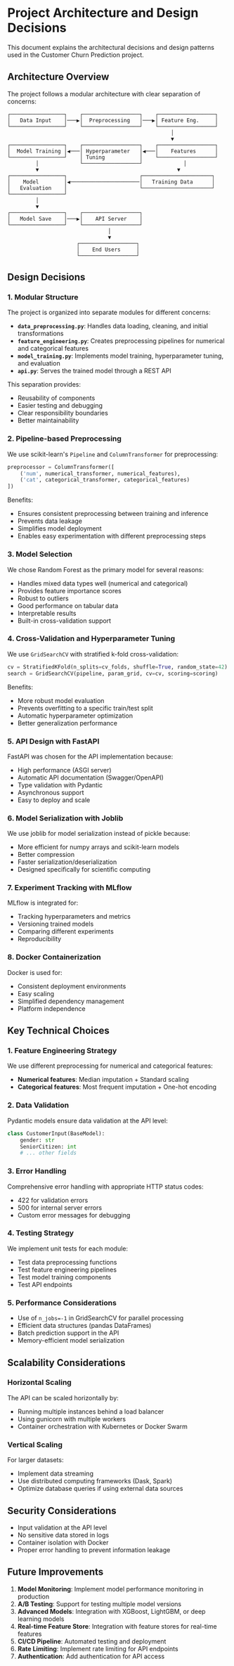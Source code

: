 # Project Architecture and Design Decisions

This document explains the architectural decisions and design patterns used in the Customer Churn Prediction project.

## Architecture Overview

The project follows a modular architecture with clear separation of concerns:

```
┌─────────────────┐    ┌──────────────────┐    ┌──────────────────┐
│   Data Input    │───▶│  Preprocessing   │───▶│ Feature Eng.     │
└─────────────────┘    └──────────────────┘    └──────────────────┘
                                                    │
                                                    ▼
┌─────────────────┐    ┌──────────────────┐    ┌──────────────────┐
│  Model Training │◀───│ Hyperparameter   │◀───│    Features      │
└─────────────────┘    │ Tuning           │    └──────────────────┘
         │             └──────────────────┘             │
         ▼                                            ▼
┌─────────────────┐                       ┌──────────────────────┐
│    Model        │◀──────────────────────│   Training Data      │
│   Evaluation    │                       └──────────────────────┘
└─────────────────┘
         │
         ▼
┌─────────────────┐    ┌──────────────────┐
│   Model Save    │───▶│    API Server    │
└─────────────────┘    └──────────────────┘
                                │
                                ▼
                      ┌──────────────────┐
                      │    End Users     │
                      └──────────────────┘
```

## Design Decisions

### 1. Modular Structure

The project is organized into separate modules for different concerns:

- **`data_preprocessing.py`**: Handles data loading, cleaning, and initial transformations
- **`feature_engineering.py`**: Creates preprocessing pipelines for numerical and categorical features
- **`model_training.py`**: Implements model training, hyperparameter tuning, and evaluation
- **`api.py`**: Serves the trained model through a REST API

This separation provides:
- Reusability of components
- Easier testing and debugging
- Clear responsibility boundaries
- Better maintainability

### 2. Pipeline-based Preprocessing

We use scikit-learn's `Pipeline` and `ColumnTransformer` for preprocessing:

```python
preprocessor = ColumnTransformer([
    ('num', numerical_transformer, numerical_features),
    ('cat', categorical_transformer, categorical_features)
])
```

Benefits:
- Ensures consistent preprocessing between training and inference
- Prevents data leakage
- Simplifies model deployment
- Enables easy experimentation with different preprocessing steps

### 3. Model Selection

We chose Random Forest as the primary model for several reasons:

- Handles mixed data types well (numerical and categorical)
- Provides feature importance scores
- Robust to outliers
- Good performance on tabular data
- Interpretable results
- Built-in cross-validation support

### 4. Cross-Validation and Hyperparameter Tuning

We use `GridSearchCV` with stratified k-fold cross-validation:

```python
cv = StratifiedKFold(n_splits=cv_folds, shuffle=True, random_state=42)
search = GridSearchCV(pipeline, param_grid, cv=cv, scoring=scoring)
```

Benefits:
- More robust model evaluation
- Prevents overfitting to a specific train/test split
- Automatic hyperparameter optimization
- Better generalization performance

### 5. API Design with FastAPI

FastAPI was chosen for the API implementation because:

- High performance (ASGI server)
- Automatic API documentation (Swagger/OpenAPI)
- Type validation with Pydantic
- Asynchronous support
- Easy to deploy and scale

### 6. Model Serialization with Joblib

We use joblib for model serialization instead of pickle because:

- More efficient for numpy arrays and scikit-learn models
- Better compression
- Faster serialization/deserialization
- Designed specifically for scientific computing

### 7. Experiment Tracking with MLflow

MLflow is integrated for:

- Tracking hyperparameters and metrics
- Versioning trained models
- Comparing different experiments
- Reproducibility

### 8. Docker Containerization

Docker is used for:

- Consistent deployment environments
- Easy scaling
- Simplified dependency management
- Platform independence

## Key Technical Choices

### 1. Feature Engineering Strategy

We use different preprocessing for numerical and categorical features:

- **Numerical features**: Median imputation + Standard scaling
- **Categorical features**: Most frequent imputation + One-hot encoding

### 2. Data Validation

Pydantic models ensure data validation at the API level:

```python
class CustomerInput(BaseModel):
    gender: str
    SeniorCitizen: int
    # ... other fields
```

### 3. Error Handling

Comprehensive error handling with appropriate HTTP status codes:

- 422 for validation errors
- 500 for internal server errors
- Custom error messages for debugging

### 4. Testing Strategy

We implement unit tests for each module:

- Test data preprocessing functions
- Test feature engineering pipelines
- Test model training components
- Test API endpoints

### 5. Performance Considerations

- Use of `n_jobs=-1` in GridSearchCV for parallel processing
- Efficient data structures (pandas DataFrames)
- Batch prediction support in the API
- Memory-efficient model serialization

## Scalability Considerations

### Horizontal Scaling

The API can be scaled horizontally by:
- Running multiple instances behind a load balancer
- Using gunicorn with multiple workers
- Container orchestration with Kubernetes or Docker Swarm

### Vertical Scaling

For larger datasets:
- Implement data streaming
- Use distributed computing frameworks (Dask, Spark)
- Optimize database queries if using external data sources

## Security Considerations

- Input validation at the API level
- No sensitive data stored in logs
- Container isolation with Docker
- Proper error handling to prevent information leakage

## Future Improvements

1. **Model Monitoring**: Implement model performance monitoring in production
2. **A/B Testing**: Support for testing multiple model versions
3. **Advanced Models**: Integration with XGBoost, LightGBM, or deep learning models
4. **Real-time Feature Store**: Integration with feature stores for real-time features
5. **CI/CD Pipeline**: Automated testing and deployment
6. **Rate Limiting**: Implement rate limiting for API endpoints
7. **Authentication**: Add authentication for API access